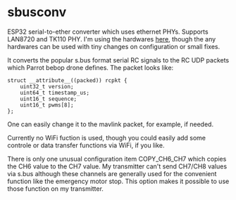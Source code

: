 # sbusconv

ESP32 serial-to-ether converter which uses ethernet PHYs. Supports LAN8720 and TK110 PHY. I'm using the hardwares [here](https://github.com/kazkojima/esp32-phy), though the any hardwares can be used with tiny changes on configuration or small fixes.

It converts the popular s.bus format serial RC signals to the RC UDP packets which Parrot bebop drone defines. The packet looks like:

```
struct __attribute__((packed)) rcpkt {
    uint32_t version;
    uint64_t timestamp_us;
    uint16_t sequence;
    uint16_t pwms[8];
};
```

One can easily change it to the mavlink packet, for example, if needed.

Currently no WiFi fuction is used, though you could easily add some controle or data transfer functions via WiFi, if you like.

There is only one unusual configuration item COPY_CH6_CH7 which copies the CH6 value to the CH7 value. My transmitter can't send CH7/CH8 values via s.bus although these channels are generally used for the convenient function like the emergency motor stop. This option makes it possible to use those function on my transmitter.
